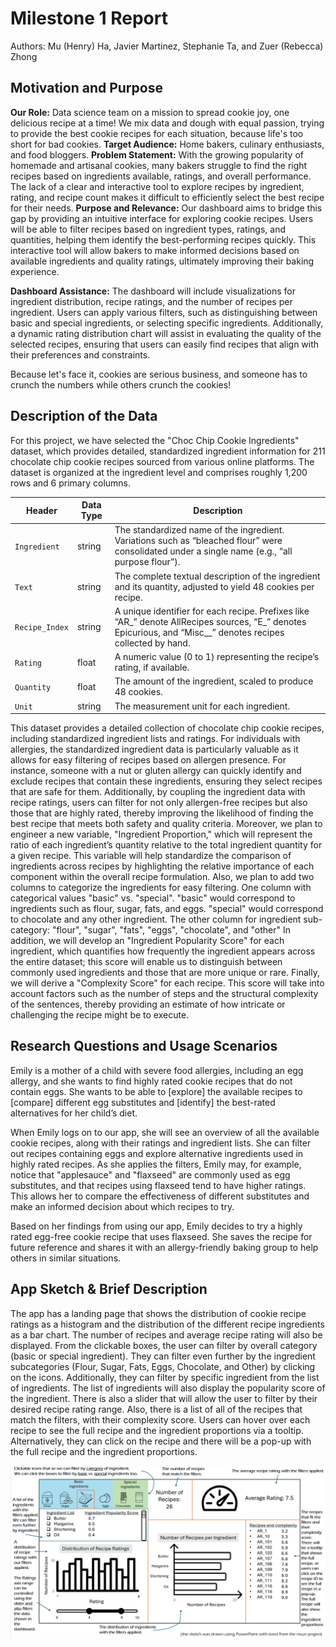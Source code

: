 # Milestone 1 Report
Authors: Mu (Henry) Ha, Javier Martinez, Stephanie Ta, and Zuer (Rebecca) Zhong

## Motivation and Purpose
**Our Role:**
Data science team on a mission to spread cookie joy, one delicious recipe at a time! We mix data and dough with equal passion, trying to provide the best cookie recipes for each situation, because life's too short for bad cookies.
**Target Audience:** 
Home bakers, culinary enthusiasts, and food bloggers.
**Problem Statement:**
With the growing popularity of homemade and artisanal cookies, many bakers struggle to find the right recipes based on ingredients available, ratings, and overall performance. The lack of a clear and interactive tool to explore recipes by ingredient, rating, and recipe count makes it difficult to efficiently select the best recipe for their needs.
**Purpose and Relevance:** 
Our dashboard aims to bridge this gap by providing an intuitive interface for exploring cookie recipes. Users will be able to filter recipes based on ingredient types, ratings, and quantities, helping them identify the best-performing recipes quickly. This interactive tool will allow bakers to make informed decisions based on available ingredients and quality ratings, ultimately improving their baking experience.

**Dashboard Assistance:** 
The dashboard will include visualizations for ingredient distribution, recipe ratings, and the number of recipes per ingredient. Users can apply various filters, such as distinguishing between basic and special ingredients, or selecting specific ingredients. Additionally, a dynamic rating distribution chart will assist in evaluating the quality of the selected recipes, ensuring that users can easily find recipes that align with their preferences and constraints.

Because let's face it, cookies are serious business, and someone has to crunch the numbers while others crunch the cookies!

## Description of the Data

For this project, we have selected the "Choc Chip Cookie Ingredients" dataset, which provides detailed, standardized ingredient information for 211 chocolate chip cookie recipes sourced from various online platforms. The dataset is organized at the ingredient level and comprises roughly 1,200 rows and 6 primary columns.

| Header |  Data Type |Description |
|---|---|---|
| `Ingredient` |string| The standardized name of the ingredient. Variations such as “bleached flour” were consolidated under a single name (e.g., “all purpose flour”).|
| `Text` |string| The complete textual description of the ingredient and its quantity, adjusted to yield 48 cookies per recipe.|
| `Recipe_Index` | string | A unique identifier for each recipe. Prefixes like “AR\_” denote AllRecipes sources, “E\_” denotes Epicurious, and “Misc\_\_” denotes recipes collected by hand. |
| `Rating` | float | A numeric value (0 to 1) representing the recipe’s rating, if available.|
| `Quantity` | float | The amount of the ingredient, scaled to produce 48 cookies. |
| `Unit` | string | The measurement unit for each ingredient.|

This dataset provides a detailed collection of chocolate chip cookie recipes, including standardized ingredient lists and ratings. For individuals with allergies, the standardized ingredient data is particularly valuable as it allows for easy filtering of recipes based on allergen presence. For instance, someone with a nut or gluten allergy can quickly identify and exclude recipes that contain these ingredients, ensuring they select recipes that are safe for them. Additionally, by coupling the ingredient data with recipe ratings, users can filter for not only allergen-free recipes but also those that are highly rated, thereby improving the likelihood of finding the best recipe that meets both safety and quality criteria. 
Moreover, we plan to engineer a new variable, "Ingredient Proportion," which will represent the ratio of each ingredient’s quantity relative to the total ingredient quantity for a given recipe. This variable will help standardize the comparison of ingredients across recipes by highlighting the relative importance of each component within the overall recipe formulation. 
Also, we plan to add two columns to categorize the ingredients for easy filtering. One column with categorical values "basic" vs. "special". "basic" would correspond to ingredients such as flour, sugar, fats, and eggs. "special" would correspond to chocolate and any other ingredient. The other column for ingredient sub-category: "flour", "sugar", "fats", "eggs", "chocolate", and "other"
In addition, we will develop an "Ingredient Popularity Score" for each ingredient, which quantifies how frequently the ingredient appears across the entire dataset; this score will enable us to distinguish between commonly used ingredients and those that are more unique or rare. Finally, we will derive a "Complexity Score" for each recipe. This score will take into account factors such as the number of steps and the structural complexity of the sentences, thereby providing an estimate of how intricate or challenging the recipe might be to execute.

## Research Questions and Usage Scenarios
Emily is a mother of a child with severe food allergies, including an egg allergy, and she wants to find highly rated cookie 
recipes that do not contain eggs. She wants to be able to [explore] the available recipes to [compare] different egg substitutes and [identify] the best-rated alternatives for her child’s diet.

When Emily logs on to our app, she will see an overview of all the available cookie recipes, along with their ratings
and ingredient lists. She can filter out recipes containing eggs and explore alternative ingredients used in highly rated recipes. As she applies the filters, Emily may, for example, notice that "applesauce" and "flaxseed" are commonly used as egg substitutes, and that recipes using flaxseed tend to have higher ratings. This allows her to compare the effectiveness of different substitutes and make an informed decision about which recipes to try.

Based on her findings from using our app, Emily decides to try a highly rated egg-free cookie recipe that uses flaxseed. 
She saves the recipe for future reference and shares it with an allergy-friendly baking group to help others in similar situations.

## App Sketch & Brief Description

The app has a landing page that shows the distribution of cookie recipe ratings as a histogram and the
distribution of the different recipe ingredients as a bar chart.
The number of recipes and average recipe rating will also be displayed.
From the clickable boxes, the user can filter by overall category (basic or special ingredient).
They can filter even further by the ingredient subcategories (Flour, Sugar, Fats, Eggs, Chocolate, and Other) by clicking on the icons.
Additionally, they can filter by specific ingredient from the list of ingredients.
The list of ingredients will also display the popularity score of the ingredient.
There is also a slider that will allow the user to filter by their desired recipe rating range.
Also, there is a list of all of the recipes that match the filters, with their complexity score.
Users can hover over each recipe to see the full recipe and the ingredient proportions via a tooltip.
Alternatively, they can click on the recipe and there will be a pop-up with the full recipe and the ingredient proportions.

![Dashboard app sketch.](../img/sketch.png)

